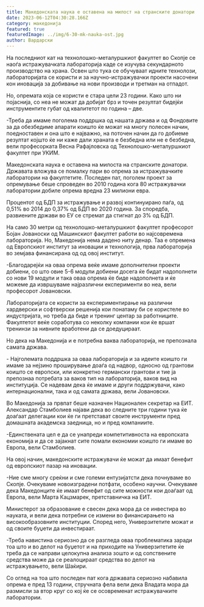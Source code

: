 ```yaml
---
title: Македонската наука е оставена на милост на странските донатори
date: 2023-06-12T04:30:28.166Z
category: македонија
featured: true
featuredImage: ../img/6-30-mk-nauka-ost.jpg
author: Вардарски
---
```

<!--StartFragment-->

На последниот кат на технолошко-металуршкиот факултет во Скопје се наоѓа истражувачката лабораторија каде се изучува секундарното производство на храна. Освен што тука се обучуваат идните технолози, лабораторијата се користи и за научно-истражувачки проекти насочени кон иновација за добивање на нови производи и третман на отпадот.

Но, опремата која се користи е стара цели 23 години. Како што ни појаснија, со неа не можат да добијат брз и точен резултат бидејќи инструментите губат од квалитетот по година – две.

\-Треба да имаме поголема поддршка од нашата држава и од Фондовите за да обезбедиме апарати коишто ќе можат на многу полесен начин, поедноставен и она што е најважно, на поточен начин да го добиеме резултат којшто ќе ни каже дали храната е безбедна или не е безбедна, вели професорката Весна Рафајловска од Технолошко-металуршкиот факултет при УКИМ.

Македонската наука е оставена на милоста на странските донатори. Државата вложува се помалку пари во опрема за истражувачките лаборатории на факултетите. Последен пат, поголем проект за опремување беше спроведен во 2010 година кога 80 истражувачки лаборатории добиле опрема вредна 23 милиони евра.

Процентот од БДП за истражување и развој континуирано паѓа, од 0,51% во 2014 до 0,37% од БДП во 2020 година. За споредба, развиените држави во ЕУ се стремат да стигнат до 3% од БДП.

На само 30 метри од технолошко-металуршкиот факултет професорот Бојан Јованоски од Машинскиот факултет работи во најсовремена лабораторија. Но, Македонија нема дадено ниту денар. Таа е опремена од Европскиот институт за иновации и технологија, прва лабораторија во земјава финансирана од од овој институт.

\-Благодарејќи на оваа опрема веќе имаме дополнителни проекти добиени, со што овие 5-6 модули добиени досега ќе бидат надополнети со нови 19 модули и така оваа опрема ќе биде надополнета и ќе можеме да извршуваме најразлични експерименти во неа, вели професорот Јовановски.

Лабораторијата се користи за експериментирање на различни хардверски и софтверски решенија кои понатаму би се користеле во индустријата, но треба да биде и тренинг центар за работниците. Факултетот веќе соработува со неколку компании кои ќе вршат тренинзи за нивните вработени да се доедуцираат.

Но дека на Македонија и е потребна ваква лабораторија, не препознала самата држава.

\- Најголемата поддршка за оваа лабораторија и за идеите коишто ги имаме за нејзино проширување доаѓа од надвор, односно од грантови коишто се европски, или конкретно германски грантови и тие ја препознаа потребата за ваков тип на лабораторија, ваков вид на институција. Се надевам дека ќе имаме и други поддржувачи, како интернационални, така и од самата држава, вели Јовановски.

Во Македонија за првпат беше назначен Национален секретар на ЕИТ. Александар Стамболиев најави дека во следните три години тука ќе доаѓаат делегации кои ќе ги претстават своите инструменти пред домашната академска заедница, но и пред компаниите.

\-Единствената цел е да се унапреди компетитивноста на европската економија и да се зајакнат сите помали економии коишто ги имаме во Европа, вели Стамболиев.

На овој начин, македонските истражувачи ќе можат да имаат бенефит од европскиот пазар на иновации.

\-Ние сме многу среќни и сме големи ентузијатсти дека почнуваме во Скопје. Очекуваме новоизградени потфати, особено научни. Очекуваме дека Македонците ќе имаат бенефит од сите можности кои доаѓаат од Европа, вели Марта Кацзмарек, претставничка на ЕИТ.

Министерот за образование е свесен дека мора да се инвестира во науката, и вели дека потребни се измени во финансирањето на високообразовните институции. Според него, Универзитетите можат и од своите буџети да инвестираат.

\-Треба навистина сериозно да се разгледа оваа проблематика заради тоа што и во делот на буџетот и на приходите на Универзитетите ќе треба да се направи целокупна анализа зошто и од сопствените средства може да се реалоцираат средства во делот на истражувањето, вели Шаќири.

Со оглед на тоа што последен пат кога државата сериозно набавила опрема е пред 13 години, стручната фела вели дека Владата мора да размисли за втор круг со кој ќе се осовременат истражувачките лаборатории.

<!--EndFragment-->